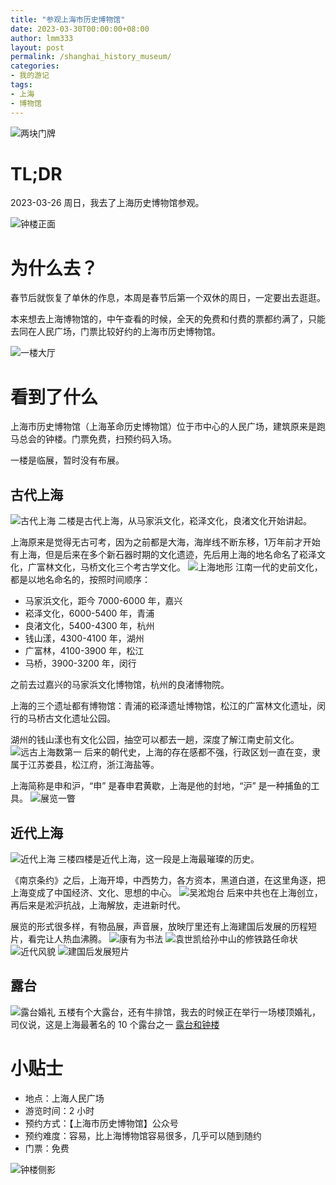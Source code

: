 ```yaml
---
title: "参观上海市历史博物馆"
date: 2023-03-30T00:00:00+08:00
author: lmm333
layout: post
permalink: /shanghai_history_museum/
categories:
- 我的游记
tags:
- 上海
- 博物馆
---
```

![两块门牌](../images/23-03-26/2023-03-26_17-11-38_IMG_5920.jpg)

# TL;DR

2023-03-26 周日，我去了上海历史博物馆参观。
<!--more-->
![钟楼正面](../images/23-03-26/2023-03-26_17-10-47_IMG_5919.jpg)

# 为什么去？

春节后就恢复了单休的作息，本周是春节后第一个双休的周日，一定要出去逛逛。

本来想去上海博物馆的，中午查看的时候，全天的免费和付费的票都约满了，只能去同在人民广场，门票比较好约的上海市历史博物馆。

![一楼大厅](../images/23-03-26/2023-03-26_17-09-17_IMG_5916.jpg)

# 看到了什么

上海市历史博物馆（上海革命历史博物馆）位于市中心的人民广场，建筑原来是跑马总会的钟楼。门票免费，扫预约码入场。

一楼是临展，暂时没有布展。

## 古代上海

![古代上海](../images/23-03-26/2023-03-26_15-13-04_IMG_5838.jpg)
二楼是古代上海，从马家浜文化，崧泽文化，良渚文化开始讲起。

上海原来是觉得无古可考，因为之前都是大海，海岸线不断东移，1万年前才开始有上海，但是后来在多个新石器时期的文化遗迹，先后用上海的地名命名了崧泽文化，广富林文化，马桥文化三个考古学文化。
![上海地形](../images/23-03-26/2023-03-26_15-15-02_IMG_5839.jpg)
江南一代的史前文化，都是以地名命名的，按照时间顺序：

- 马家浜文化，距今 7000-6000 年，嘉兴
- 崧泽文化，6000-5400 年，青浦
- 良渚文化，5400-4300 年，杭州
- 钱山漾，4300-4100 年，湖州
- 广富林，4100-3900 年，松江
- 马桥，3900-3200 年，闵行

之前去过嘉兴的马家浜文化博物馆，杭州的良渚博物院。

上海的三个遗址都有博物馆：青浦的崧泽遗址博物馆，松江的广富林文化遗址，闵行的马桥古文化遗址公园。

湖州的钱山漾也有文化公园，抽空可以都去一趟，深度了解江南史前文化。
![远古上海数第一](../images/23-03-26/2023-03-26_15-37-54_IMG_5847.jpg)
后来的朝代史，上海的存在感都不强，行政区划一直在变，隶属于江苏娄县，松江府，浙江海盐等。

上海简称是申和沪，“申” 是春申君黄歇，上海是他的封地，“沪” 是一种捕鱼的工具。
![展览一瞥](../images/23-03-26/2023-03-26_15-48-48_IMG_5853.jpg)

## 近代上海

![近代上海](../images/23-03-26/2023-03-26_15-57-06_IMG_5860.jpg)
三楼四楼是近代上海，这一段是上海最璀璨的历史。

《南京条约》之后，上海开埠，中西势力，各方资本，黑道白道，在这里角逐，把上海变成了中国经济、文化、思想的中心。
![吴淞炮台](../images/23-03-26/2023-03-26_16-00-52_IMG_5862.jpg)
后来中共也在上海创立，再后来是淞沪抗战，上海解放，走进新时代。

展览的形式很多样，有物品展，声音展，放映厅里还有上海建国后发展的历程短片，看完让人热血沸腾。
![康有为书法](../images/23-03-26/2023-03-26_16-12-44_IMG_5866.jpg)
![袁世凯给孙中山的修铁路任命状](../images/23-03-26/2023-03-26_16-15-22_IMG_5868.jpg)
![近代风貌](../images/23-03-26/2023-03-26_15-52-39_IMG_5856.jpg)
![建国后发展短片](../images/23-03-26/2023-03-26_16-52-39_IMG_5887.jpg)

## 露台

![露台婚礼](../images/23-03-26/2023-03-26_17-02-02_IMG_5891.jpg)
五楼有个大露台，还有牛排馆，我去的时候正在举行一场楼顶婚礼，司仪说，这是上海最著名的 10 个露台之一
[露台和钟楼](../images/23-03-26/2023-03-26_17-03-30_IMG_5899.jpg)

# 小贴士

- 地点：上海人民广场
- 游览时间：2 小时
- 预约方式：【上海市历史博物馆】公众号
- 预约难度：容易，比上海博物馆容易很多，几乎可以随到随约
- 门票：免费

![钟楼侧影](../images/23-03-26/2023-03-26_17-11-45_IMG_5921.jpg)